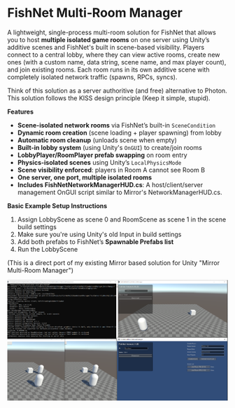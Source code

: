 # FishNet Multi‑Room Manager

A lightweight, single-process multi-room solution for FishNet that allows you to host **multiple isolated game rooms** on one server using Unity’s additive scenes and FishNet's built in scene-based visibility.
Players connect to a central lobby, where they can view active rooms, create new ones (with a custom name, data string, scene name, and max player count), and join existing rooms. Each room runs in its own additive scene with completely isolated network traffic (spawns, RPCs, syncs).

Think of this solution as a server authoritive (and free) alternative to Photon. This solution follows the KISS design principle (Keep it simple, stupid).

**Features**  
- **Scene-isolated network rooms** via FishNet’s built-in `SceneCondition`
- **Dynamic room creation** (scene loading + player spawning) from lobby
- **Automatic room cleanup** (unloads scene when empty)
- **Built-in lobby system** (using Unity's `OnGUI`) to create/join rooms
- **LobbyPlayer/RoomPlayer prefab swapping** on room entry
- **Physics-isolated scenes** using Unity’s `LocalPhysicsMode`
- **Scene visibility enforced**: players in Room A cannot see Room B
- **One server, one port, multiple isolated rooms**
- **Includes FishNetNetworkManagerHUD.cs**: A host/client/server management OnGUI script similar to Mirror's NetworkManagerHUD.cs.

**Basic Example Setup Instructions**
1. Assign LobbyScene as scene 0 and RoomScene as scene 1 in the scene build settings
2. Make sure you're using Unity's old Input in build settings
3. Add both prefabs to FishNet’s **Spawnable Prefabs list**
4. Run the LobbyScene

(This is a direct port of my existing Mirror based solution for Unity "Mirror Multi-Room Manager")

![Example](images/thumbnail.png)
